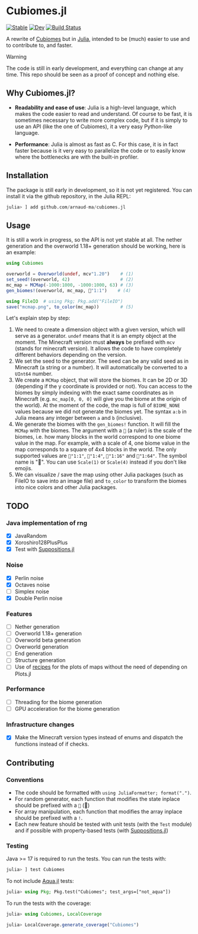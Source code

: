 # Cubiomes.jl

[![Stable](https://img.shields.io/badge/docs-stable-blue.svg)](https://arnaud-ma.github.io/cubiomes.jl/stable/)
[![Dev](https://img.shields.io/badge/docs-dev-blue.svg)](https://arnaud-ma.github.io/cubiomes.jl/dev/)
[![Build Status](https://github.com/arnaud-ma/cubiomes.jl/actions/workflows/CI.yml/badge.svg?branch=main)](https://github.com/arnaud-ma/cubiomes.jl/actions/workflows/CI.yml?query=branch%3Amain)

A rewrite of [Cubiomes](https://github.com/Cubitect/cubiomes) but in [Julia](https://julialang.org/), intended to be (much) easier to use and to contribute to, and faster.

> [!WARNING]
> The code is still in early development, and everything can change at any time. This repo should be seen as a proof of concept and nothing else.

## Why Cubiomes.jl?

- **Readability and ease of use**: Julia is a high-level language, which makes the code easier to read and understand. Of course to be fast, it is sometimes necessary to write more complex code, but if it is simply to use an API (like the one of Cubiomes), it a very easy Python-like language.

- **Performance**: Julia is almost as fast as C. For this case, it is in fact faster because is it very easy to parallelize the code or to easily know where the bottlenecks are with the built-in profiler.

## Installation

The package is still early in development, so it is not yet registered. You can install it via the github repository, in the Julia REPL:

```julia
julia> ] add github.com/arnaud-ma/cubiomes.jl
```

## Usage

It is still a work in progress, so the API is not yet stable at all. The nether generation and the overworld 1.18+ generation should be working, here is an example:

```julia
using Cubiomes

overworld = Overworld(undef, mcv"1.20")    # (1)
set_seed!(overworld, 42)                   # (2)
mc_map = MCMap(-1000:1000, -1000:1000, 63) # (3)
gen_biomes!(overworld, mc_map, 📏"1:1")    # (4)

using FileIO  # using Pkg; Pkg.add("FileIO")
save("mcmap.png", to_color(mc_map))        # (5)
```

Let's explain step by step:

1. We need to create a dimension object with a given version, which will serve as a generator. `undef` means that it is an empty object at the moment. The Minecraft version must **always** be prefixed with `mcv` (stands for minecraft version). It allows the code to have completely different behaviors depending on the version.
2. We set the seed to the generator. The seed can be any valid seed as in Minecraft (a string or a number). It will automatically be converted to a `UInt64` number.
3. We create a `MCMap` object, that will store the biomes. It can be 2D or 3D (depending if the y coordinate is provided or not). You can access to the biomes by simply indexing with the exact same coordinates as in Minecraft (e.g. `mc_map[0, 0, 0]` will give you the biome at the origin of the world). At the moment of the code, the map is full of `BIOME_NONE` values because we did not generate the biomes yet. The syntax `a:b` in Julia means any integer between `a` and `b` (inclusive).
4. We generate the biomes with the `gen_biomes!` function. It will fill the `MCMap` with the biomes. The argument with a `📏` (a ruler) is the scale of the biomes, i.e. how many blocks in the world correspond to one biome value in the map. For example, with a scale of 4, one biome value in the map corresponds to a square of 4x4 blocks in the world. The only supported values are `📏"1:1"`, `📏"1:4"`, `📏"1:16"` and `📏"1:64"`. The symbol name is ":straight_ruler:". You can use `Scale(1)` or `Scale(4)` instead if you don't like emojis.
5. We can visualize / save the map using other Julia packages (such as FileIO to save into an image file) and `to_color` to transform the biomes into nice colors and other Julia packages.

## TODO

### Java implementation of rng

- [X] JavaRandom
- [X] Xoroshiro128PlusPlus
- [X] Test with [Suppositions.jl](https://github.com/Seelengrab/Supposition.jl)

### Noise

- [X] Perlin noise
- [X] Octaves noise
- [ ] Simplex noise
- [X] Double Perlin noise

### Features

- [ ] Nether generation
- [ ] Overworld 1.18+ generation
- [ ] Overworld beta generation
- [ ] Overworld generation
- [ ] End generation
- [ ] Structure generation
- [ ] Use of [recipes](https://docs.juliaplots.org/stable/recipes/) for the plots of maps without the need of depending on Plots.jl

### Performance

- [ ] Threading for the biome generation
- [ ] GPU acceleration for the biome generation

### Infrastructure changes

- [X] Make the Minecraft version types instead of enums and dispatch the functions instead of if checks.

## Contributing

### Conventions

- The code should be formatted with `using JuliaFormatter; format(".")`.
- For random generator, each function that modifies the state inplace should be prefixed with a `🎲` (:game_die:)
- For array manipulation, each function that modifies the array inplace should be prefixed with a `!`.
- Each new feature should be tested with unit tests (with the `Test` module) and if possible with property-based tests (with [Suppositions.jl](https://github.com/Seelengrab/Supposition.jl))

### Testing

Java >= 17 is required to run the tests.
You can run the tests with:
```julia
julia> ] test Cubiomes
```

To not include [Aqua.jl](https://github.com/JuliaTesting/Aqua.jl) tests:
```julia
julia> using Pkg; Pkg.test("Cubiomes"; test_args=["not_aqua"])
```

To run the tests with the coverage:
```julia
julia> using Cubiomes, LocalCoverage

julia> LocalCoverage.generate_coverage("Cubiomes")
```

